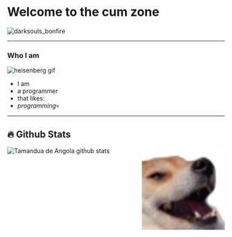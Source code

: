 # Welcome to the cum zone

![darksouls_bonfire](https://static.wikia.nocookie.net/darksouls/images/5/5e/Dark_souls_bonfire.jpg/revision/latest?cb=20150820121231&path-prefix=pt-br)

---

### Who I am

![heisenberg gif](https://media1.giphy.com/media/NUBp5KcV0PJBe/giphy.gif?cid=790b7611fe14c0641986c3633bc4a216aa02626eb859e791&rid=giphy.gif&ct=g)

 - I am
 - a programmer
 - that likes:
 - *programming*💀
---
## 🔥 Github Stats

<img align="right" width="38%" src="doge.png"/>

![Tamandua de Angola github stats](https://github-readme-stats.vercel.app/api?username=tamanduadeangola&show_icons=true&theme=radical)


